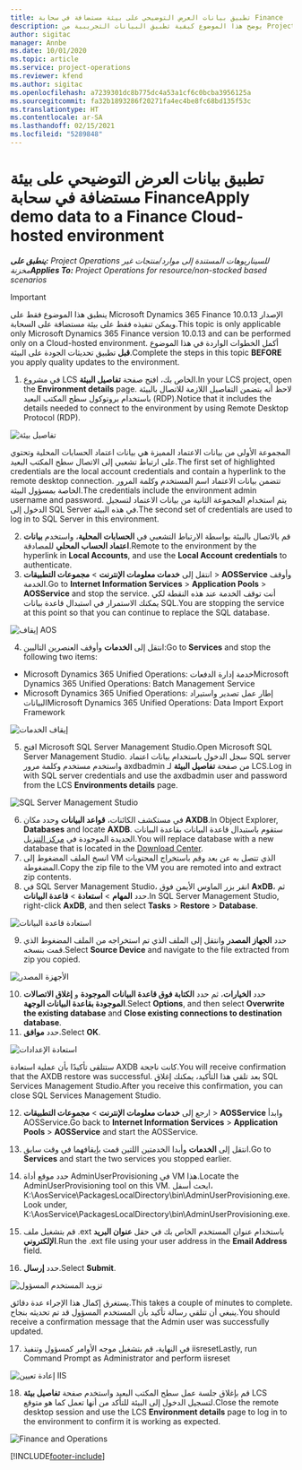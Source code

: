 ```yaml
---
title: تطبيق بيانات العرض التوضيحي على بيئة مستضافة في سحابة Finance
description: يوضح هذا الموضوع كيفية تطبيق البيانات التجريبية من Project Operations إلى بيئة Dynamics 365 Finance المستضافة على السحابة.
author: sigitac
manager: Annbe
ms.date: 10/01/2020
ms.topic: article
ms.service: project-operations
ms.reviewer: kfend
ms.author: sigitac
ms.openlocfilehash: a7239301dc8b775dc4a53a1cf6c0bcba3956125a
ms.sourcegitcommit: fa32b1893286f20271fa4ec4be8fc68bd135f53c
ms.translationtype: HT
ms.contentlocale: ar-SA
ms.lasthandoff: 02/15/2021
ms.locfileid: "5289848"
---
```

# <a name="apply-demo-data-to-a-finance-cloud-hosted-environment"></a><span data-ttu-id="7ac1e-103">تطبيق بيانات العرض التوضيحي على بيئة مستضافة في سحابة Finance</span><span class="sxs-lookup"><span data-stu-id="7ac1e-103">Apply demo data to a Finance Cloud-hosted environment</span></span>

<span data-ttu-id="7ac1e-104">_**ينطبق على:** Project Operations للسيناريوهات المستندة إلى موارد/منتجات غير مخزنة‬_</span><span class="sxs-lookup"><span data-stu-id="7ac1e-104">_**Applies To:** Project Operations for resource/non-stocked based scenarios_</span></span>

> [!IMPORTANT]
> <span data-ttu-id="7ac1e-105">ينطبق هذا الموضوع فقط على Microsoft Dynamics 365 Finance الإصدار 10.0.13 ويمكن تنفيذه فقط على بيئة مستضافة على السحابة.</span><span class="sxs-lookup"><span data-stu-id="7ac1e-105">This topic is only applicable only Microsoft Dynamics 365 Finance version 10.0.13 and can be performed only on a Cloud-hosted environment.</span></span> <span data-ttu-id="7ac1e-106">أكمل الخطوات الواردة في هذا الموضوع **قبل** تطبيق تحديثات الجودة على البيئة.</span><span class="sxs-lookup"><span data-stu-id="7ac1e-106">Complete the steps in this topic **BEFORE** you apply quality updates to the environment.</span></span>

1. <span data-ttu-id="7ac1e-107">في مشروع LCS الخاص بك، افتح صفحة **تفاصيل البيئة**.</span><span class="sxs-lookup"><span data-stu-id="7ac1e-107">In your LCS project, open the **Environment details** page.</span></span> <span data-ttu-id="7ac1e-108">لاحظ أنه يتضمن التفاصيل اللازمة للاتصال بالبيئة باستخدام بروتوكول سطح المكتب البعيد (RDP).</span><span class="sxs-lookup"><span data-stu-id="7ac1e-108">Notice that it includes the details needed to connect to the environment by using Remote Desktop Protocol (RDP).</span></span>

![تفاصيل بيئة ](./media/1EnvironmentDetails.png)

<span data-ttu-id="7ac1e-110">المجموعة الأولى من بيانات الاعتماد المميزة هي بيانات اعتماد الحسابات المحلية وتحتوي على ارتباط تشعبي إلى الاتصال سطح المكتب البعيد.</span><span class="sxs-lookup"><span data-stu-id="7ac1e-110">The first set of highlighted credentials are the local account credentials and contain a hyperlink to the remote desktop connection.</span></span> <span data-ttu-id="7ac1e-111">تتضمن بيانات الاعتماد اسم المستخدم وكلمة المرور الخاصة بمسؤول البيئة.</span><span class="sxs-lookup"><span data-stu-id="7ac1e-111">The credentials include the environment admin username and password.</span></span> <span data-ttu-id="7ac1e-112">يتم استخدام المجموعة الثانية من بيانات الاعتماد لتسجيل الدخول إلى SQL Server في هذه البيئة.</span><span class="sxs-lookup"><span data-stu-id="7ac1e-112">The second set of credentials are used to log in to SQL Server in this environment.</span></span>

2. <span data-ttu-id="7ac1e-113">قم بالاتصال بالبيئة بواسطة الارتباط التشعبي في **الحسابات المحلية**، واستخدم **بيانات اعتماد الحساب المحلي** للمصادقة.</span><span class="sxs-lookup"><span data-stu-id="7ac1e-113">Remote to the environment by the hyperlink in **Local Accounts**, and use the **Local Account credentials** to authenticate.</span></span>
3. <span data-ttu-id="7ac1e-114">انتقل إلى **خدمات معلومات الإنترنت** > **مجموعات التطبيقات** > **AOSService** وأوقف الخدمة.</span><span class="sxs-lookup"><span data-stu-id="7ac1e-114">Go to **Internet Information Services** > **Application Pools** > **AOSService** and stop the service.</span></span> <span data-ttu-id="7ac1e-115">أنت توقف الخدمة عند هذه النقطة لكي يمكنك الاستمرار في استبدال قاعدة بيانات SQL.</span><span class="sxs-lookup"><span data-stu-id="7ac1e-115">You are stopping the service at this point so that you can continue to replace the SQL database.</span></span>

![إيقاف AOS](./media/2StopAOS.png)

4. <span data-ttu-id="7ac1e-117">انتقل إلى **الخدمات** وأوقف العنصرين التاليين:</span><span class="sxs-lookup"><span data-stu-id="7ac1e-117">Go to **Services** and stop the following two items:</span></span>

- <span data-ttu-id="7ac1e-118">Microsoft Dynamics 365 Unified Operations: خدمة إدارة الدفعات</span><span class="sxs-lookup"><span data-stu-id="7ac1e-118">Microsoft Dynamics 365 Unified Operations: Batch Management Service</span></span>
- <span data-ttu-id="7ac1e-119">Microsoft Dynamics 365 Unified Operations: إطار عمل تصدير واستيراد البيانات</span><span class="sxs-lookup"><span data-stu-id="7ac1e-119">Microsoft Dynamics 365 Unified Operations: Data Import Export Framework</span></span>

![إيقاف الخدمات](./media/3StopServices.png)

5. <span data-ttu-id="7ac1e-121">افتح Microsoft SQL Server Management Studio.</span><span class="sxs-lookup"><span data-stu-id="7ac1e-121">Open Microsoft SQL Server Management Studio.</span></span> <span data-ttu-id="7ac1e-122">سجل الدخول باستخدام بيانات اعتماد SQL server واستخدم مستخدم وكلمة مرور axdbadmin من صفحة **تفاصيل البيئة** لـ LCS.</span><span class="sxs-lookup"><span data-stu-id="7ac1e-122">Log in with SQL server credentials and use the axdbadmin user and password from the LCS **Environments details** page.</span></span>

![SQL Server Management Studio](./media/4SSMS.png)

6. <span data-ttu-id="7ac1e-124">في مستكشف الكائنات، **قواعد البيانات** وحدد مكان **AXDB**.</span><span class="sxs-lookup"><span data-stu-id="7ac1e-124">In Object Explorer, **Databases** and locate **AXDB**.</span></span> <span data-ttu-id="7ac1e-125">ستقوم باستبدال قاعدة البيانات بقاعدة البيانات الجديدة الموجودة في [مركز التنزيل](https://download.microsoft.com/download/1/a/3/1a314bd2-b082-4a87-abdc-1ba26c92b63d/ProjOpsDemoDataFOGARelease.zip).</span><span class="sxs-lookup"><span data-stu-id="7ac1e-125">You will replace database with a new database that is located in the [Download Center](https://download.microsoft.com/download/1/a/3/1a314bd2-b082-4a87-abdc-1ba26c92b63d/ProjOpsDemoDataFOGARelease.zip).</span></span> 
7. <span data-ttu-id="7ac1e-126">انسخ الملف المضغوط إلى VM الذي تتصل به عن بعد وقم باستخراج المحتويات المضغوطة.</span><span class="sxs-lookup"><span data-stu-id="7ac1e-126">Copy the zip file to the VM you are remoted into and extract zip contents.</span></span>
8. <span data-ttu-id="7ac1e-127">في SQL Server Management Studio، انقر بزر الماوس الأيمن فوق **AxDB**، ثم حدد **المهام** > **استعادة** > **قاعدة البيانات**.</span><span class="sxs-lookup"><span data-stu-id="7ac1e-127">In SQL Server Management Studio, right-click **AxDB**, and then select **Tasks** > **Restore** > **Database**.</span></span>

![استعادة قاعدة البيانات](./media/5RestoreDatabase.png)

9. <span data-ttu-id="7ac1e-129">حدد **الجهاز المصدر** وانتقل إلى الملف الذي تم استخراجه من الملف المضغوط الذي قمت بنسخه.</span><span class="sxs-lookup"><span data-stu-id="7ac1e-129">Select **Source Device** and navigate to the file extracted from zip you copied.</span></span>

![الأجهزة المصدر](./media/6SourceDevice.png)

10. <span data-ttu-id="7ac1e-131">حدد **الخيارات**، ثم حدد **الكتابة فوق قاعدة البيانات الموجودة** و **إغلاق الاتصالات الموجودة بقاعدة البيانات الوجهة**.</span><span class="sxs-lookup"><span data-stu-id="7ac1e-131">Select **Options**, and then select **Overwrite the existing database** and **Close existing connections to destination database**.</span></span> 
11. <span data-ttu-id="7ac1e-132">حدد **موافق**.</span><span class="sxs-lookup"><span data-stu-id="7ac1e-132">Select **OK**.</span></span>

![استعادة الإعدادات](./media/7RestoreSetting.png)

<span data-ttu-id="7ac1e-134">ستتلقى تأكيدًا بأن عملية استعادة AXDB كانت ناجحة.</span><span class="sxs-lookup"><span data-stu-id="7ac1e-134">You will receive confirmation that the AXDB restore was successful.</span></span> <span data-ttu-id="7ac1e-135">بعد تلقي هذا التأكيد، يمكنك إغلاق SQL Services Management Studio.</span><span class="sxs-lookup"><span data-stu-id="7ac1e-135">After you receive this confirmation, you can close SQL Services Management Studio.</span></span>

12. <span data-ttu-id="7ac1e-136">ارجع إلى **خدمات معلومات الإنترنت** > **مجموعات التطبيقات** > **AOSService** وابدأ AOSService.</span><span class="sxs-lookup"><span data-stu-id="7ac1e-136">Go back to **Internet Information Services** > **Application Pools** > **AOSService** and start the AOSService.</span></span>
13. <span data-ttu-id="7ac1e-137">انتقل إلى **الخدمات** وأبدا الخدمتين اللتين قمت بإيقافهما في وقت سابق.</span><span class="sxs-lookup"><span data-stu-id="7ac1e-137">Go to **Services** and start the two services you stopped earlier.</span></span>

14. <span data-ttu-id="7ac1e-138">حدد موقع أداة AdminUserProvisioning في VM هذا.</span><span class="sxs-lookup"><span data-stu-id="7ac1e-138">Locate the AdminUserProvisioning tool on this VM.</span></span> <span data-ttu-id="7ac1e-139">ابحث أسفل، K:\AosService\PackagesLocalDirectory\bin\AdminUserProvisioning.exe.</span><span class="sxs-lookup"><span data-stu-id="7ac1e-139">Look under, K:\AosService\PackagesLocalDirectory\bin\AdminUserProvisioning.exe.</span></span>
15. <span data-ttu-id="7ac1e-140">قم بتشغيل ملف .ext باستخدام عنوان المستخدم الخاص بك في حقل **عنوان البريد الإلكتروني**.</span><span class="sxs-lookup"><span data-stu-id="7ac1e-140">Run the .ext file using your user address in the **Email Address** field.</span></span> 
16. <span data-ttu-id="7ac1e-141">حدد **إرسال**.</span><span class="sxs-lookup"><span data-stu-id="7ac1e-141">Select **Submit**.</span></span>

![تزويد المستخدم المسؤول](./media/8AdminUserProvisioning.png)

<span data-ttu-id="7ac1e-143">يستغرق إكمال هذا الإجراء عدة دقائق.</span><span class="sxs-lookup"><span data-stu-id="7ac1e-143">This takes a couple of minutes to complete.</span></span> <span data-ttu-id="7ac1e-144">ينبغي أن تتلقي رسالة تأكيد بأن المستخدم المسؤول قد تم تحديثه بنجاح.</span><span class="sxs-lookup"><span data-stu-id="7ac1e-144">You should receive a confirmation message that the Admin user was successfully updated.</span></span>

17. <span data-ttu-id="7ac1e-145">في النهاية، قم بتشغيل موجه الأوامر كمسؤول وتنفيذ iisreset</span><span class="sxs-lookup"><span data-stu-id="7ac1e-145">Lastly, run Command Prompt as Administrator and perform iisreset</span></span>

![إعادة تعيين IIS](./media/9IISReset.png)

18. <span data-ttu-id="7ac1e-147">قم بإغلاق جلسة عمل سطح المكتب البعيد واستخدم صفحة **تفاصيل بيئة** LCS لتسجيل الدخول إلى البيئة للتأكد من أنها تعمل كما هو متوقع.</span><span class="sxs-lookup"><span data-stu-id="7ac1e-147">Close the remote desktop session and use the LCS **Environment details** page to log in to the environment to confirm it is working as expected.</span></span>

![Finance and Operations](./media/10FinanceAndOperations.png)


[!INCLUDE[footer-include](../includes/footer-banner.md)]